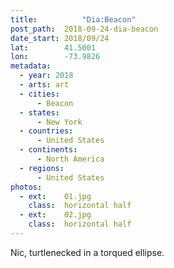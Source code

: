 ```yaml
---
title:			"Dia:Beacon"
post_path:	2018-09-24-dia-beacon
date_start:	2018/09/24
lat:        41.5001
lon:        -73.9826
metadata:
  - year: 2018
  - arts: art
  - cities:
      - Beacon
  - states:
      - New York
  - countries:
      - United States
  - continents:
      - North America
  - regions:
      - United States
photos:
  - ext:    01.jpg
    class:  horizontal half
  - ext:    02.jpg
    class:  horizontal half
---
```

Nic, turtlenecked in a torqued ellipse.